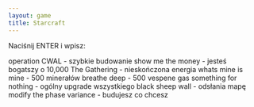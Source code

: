 ```yaml
---
layout: game
title: Starcraft
---
```


Naciśnij ENTER i wpisz:

operation CWAL                 	- szybkie budowanie
show me the money              	- jesteś bogatszy o 10,000
The Gathering                  	- nieskończona energia
whats mine is mine             	- 500 minerałów
breathe deep                   	- 500 vespene gas
something for nothing          	- ogólny upgrade wszystkiego
black sheep wall               	- odsłania mapę
modify the phase variance	- budujesz co chcesz
